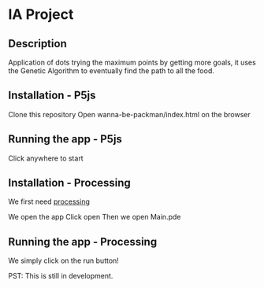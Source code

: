 
# IA Project
 <!-- [![](https://i.imgur.com/k416Fc8.gif)](https://i.imgur.com/k416Fc8.gif) -->

## Description

Application of dots trying the maximum points by getting more goals, it uses the Genetic Algorithm to eventually find the path to all the food.


## Installation - P5js

Clone this repository
Open wanna-be-packman/index.html on the browser

## Running the app - P5js

Click anywhere to start


## Installation - Processing

We first need [processing](https://processing.org/download/)

We open the app
Click open
Then we open Main.pde

## Running the app - Processing

We simply click on the run button!

PST: This is still in development.